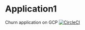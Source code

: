 # Application1
Churn application on GCP
[![CircleCI](https://circleci.com/gh/MWMartley001/Application1.svg?style=svg)](https://circleci.com/gh/MWMartley001/Application1)
